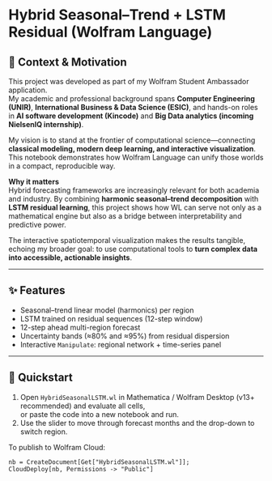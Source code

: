 # Hybrid Seasonal–Trend + LSTM Residual (Wolfram Language)

## 🎯 Context & Motivation
This project was developed as part of my Wolfram Student Ambassador application.  
My academic and professional background spans **Computer Engineering (UNIR)**, **International Business & Data Science (ESIC)**, and hands-on roles in **AI software development (Kincode)** and **Big Data analytics (incoming NielsenIQ internship)**.  

My vision is to stand at the frontier of computational science—connecting **classical modeling, modern deep learning, and interactive visualization**. This notebook demonstrates how Wolfram Language can unify those worlds in a compact, reproducible way.

**Why it matters**  
Hybrid forecasting frameworks are increasingly relevant for both academia and industry. By combining **harmonic seasonal–trend decomposition** with **LSTM residual learning**, this project shows how WL can serve not only as a mathematical engine but also as a bridge between interpretability and predictive power.  

The interactive spatiotemporal visualization makes the results tangible, echoing my broader goal: to use computational tools to **turn complex data into accessible, actionable insights**.

---

## ✨ Features
- Seasonal–trend linear model (harmonics) per region  
- LSTM trained on residual sequences (12-step window)  
- 12-step ahead multi-region forecast  
- Uncertainty bands (≈80% and ≈95%) from residual dispersion  
- Interactive `Manipulate`: regional network + time-series panel  

---

## 🚀 Quickstart
1. Open `HybridSeasonalLSTM.wl` in Mathematica / Wolfram Desktop (v13+ recommended) and evaluate all cells,  
   or paste the code into a new notebook and run.  
2. Use the slider to move through forecast months and the drop-down to switch region.  

To publish to Wolfram Cloud:
```wolfram
nb = CreateDocument[Get["HybridSeasonalLSTM.wl"]];
CloudDeploy[nb, Permissions -> "Public"]
